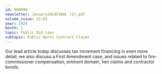 ```yaml
---
id: 000990
newsletter: January2024FINAL (2).pdf
volume_issue: 22-01
year: 2024
month: 1
topic: Public Bid Laws
subtopic: Public Works Contract Claims
---
```


Our lead article today discusses tax increment financing in even more detail; we also discuss a First Amendment case, and issues related to fire-commissioner compensation, eminent domain, lien claims and contractor bonds.